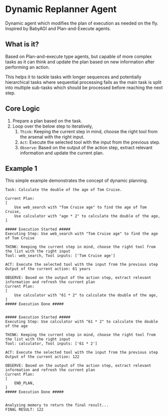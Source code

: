 # Dynamic Replanner Agent

Dynamic agent which modifies the plan of execution as needed on the fly. Inspired by BabyAGI and Plan-and-Execute agents.

## What is it?

Based on Plan-and-execute type agents, but capable of more complex tasks as it can think and update the plan based on new information after performing an action. 

This helps it to tackle tasks with longer sequences and potentially hierarchical tasks where sequential processing fails as the main task is split into multiple sub-tasks which should be processed before reaching the next step.

## Core Logic

1. Prepare a plan based on the task. 
2. Loop over the below step to iteratively,
    1. `Think`: Keeping the current step in mind, choose the right tool from the arsenal with the right input.
    2. `Act`: Execute the selected tool with the input from the previous step.
    3. `Observe`: Based on the output of the action step, extract relevant information and update the current plan.

## Example 1

This simple example demonstrates the concept of dynamic planning.

```
Task: Calculate the double of the age of Tom Cruise.

Current Plan:
[
    Use web_search with "Tom Cruise age" to find the age of Tom Cruise,
    Use calculator with "age * 2" to calculate the double of the age,
]

##### Execution Started #####
Executing Step: Use web_search with "Tom Cruise age" to find the age of Tom Cruise

THINK: Keeping the current step in mind, choose the right tool from the list with the right input
Tool: web_search, Tool inputs: ['Tom Cruise age']

ACT: Execute the selected tool with the input from the previous step
Output of the current action: 61 years

OBSERVE: Based on the output of the action step, extract relevant information and refresh the current plan
Current Plan:
[
    Use calculator with "61 * 2" to calculate the double of the age,
]
##### Execution Done #####


##### Execution Started #####
Executing Step: Use calculator with "61 * 2" to calculate the double of the age

THINK: Keeping the current step in mind, choose the right tool from the list with the right input
Tool: calculator, Tool inputs: ['61 * 2']

ACT: Execute the selected tool with the input from the previous step
Output of the current action: 122

OBSERVE: Based on the output of the action step, extract relevant information and refresh the current plan
Current Plan:
[
    END_PLAN,
]
##### Execution Done #####


Analyzing memory to return the final result...
FINAL RESULT: 122
```
